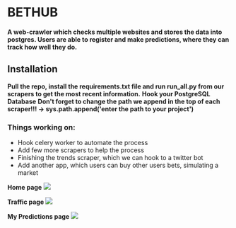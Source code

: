 <h1>BETHUB</h1>
    <b>A web-crawler which checks multiple websites and stores the data into postgres.
    Users are able to register and make predictions, where they can track how well they do.</b>

<h2>Installation</h2>
    <b>Pull the repo, install the requirements.txt file and run run_all.py from our scrapers to get the most recent information.</b>
    <b>Hook your PostgreSQL Database</b>
    <b>Don't forget to change the path we append in the top of each scraper!!! -> </b>
    <b>sys.path.append('enter the path to your project')</b>
    
<h3>Things working on:</h3>
<ul>
    <li>Hook celery worker to automate the process</li>
    <li>Add few more scrapers to help the process</li>
    <li>Finishing the trends scraper, which we can hook to a twitter bot</li>
    <li>Add another app, which users can buy other users bets, simulating a market</li>
</ul>


<b>Home page</b>
<img src="https://serving.photos.photobox.com/423441703eacb98820c852c44a01910b85bb87fb7963daa70de8157f03f18080496893ab.jpg">

<b>Traffic page</b>
<img src="https://serving.photos.photobox.com/01677102f72fb8ddd15b2f030a58ae3618c81f94a3a752e9f48190b1df2d2127e2cc9b30.jpg">

<b>My Predictions page</b>
<img src="https://serving.photos.photobox.com/196257956148bcb2543a9c79ea01e3f1a444bfff015480db8a2bdd3923f08bb0574c12c3.jpg">
